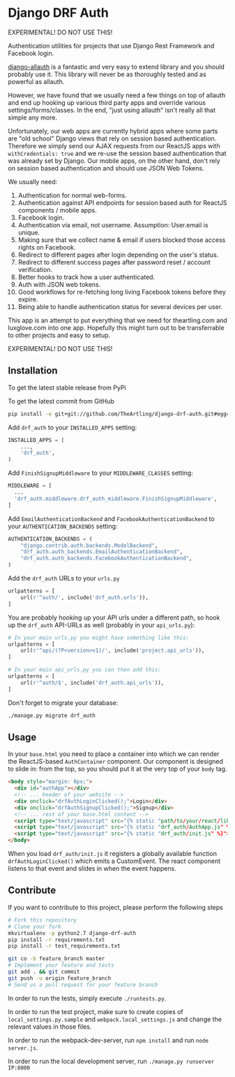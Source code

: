 # Django DRF Auth

EXPERIMENTAL! DO NOT USE THIS!

Authentication utilities for projects that use Django Rest Framework and
Facebook login.

[django-allauth](https://github.com/pennersr/django-allauth) is a fantastic
and very easy to extend library and you should probably use it. This library
will never be as thoroughly tested and as powerful as allauth.

However, we have found that we usually need a few things on top of allauth and
end up hooking up various third party apps and override various
settings/forms/classes. In the end, "just using allauth" isn't really all that simple any more.

Unfortunately, our web apps are currently hybrid apps where some parts are
"old school" Django views that rely on session based authentication. Therefore
we simply send our AJAX requests from our ReactJS apps with
`withCredentials: true` and we re-use the session based authentication that was
already set by Django. Our mobile apps, on the other hand, don't rely on
session based authentication and should use JSON Web Tokens.

We usually need:

1. Authentication for normal web-forms.
1. Authentication against API endpoints for session based auth for ReactJS
   components / mobile apps.
1. Facebook login.
1. Authentication via email, not username. Assumption: User.email is unique.
1. Making sure that we collect name & email if users blocked those access
   rights on Facebook.
1. Redirect to different pages after login depending on the user's status.
1. Redirect to different success pages after password reset / account
   verification.
1. Better hooks to track how a user authenticated.
1. Auth with JSON web tokens.
1. Good workflows for re-fetching long living Facebook tokens before they
   expire.
1. Being able to handle authentication status for several devices per user.

This app is an attempt to put everything that we need for theartling.com and
luxglove.com into one app. Hopefully this might turn out to be transferrable
to other projects and easy to setup.

EXPERIMENTAL! DO NOT USE THIS!


## Installation

To get the latest stable release from PyPi

To get the latest commit from GitHub

```bash
pip install -e git+git://github.com/TheArtling/django-drf-auth.git#egg=drf_auth
```

Add `drf_auth` to your `INSTALLED_APPS` setting:

```python
INSTALLED_APPS = (
    ...,
    'drf_auth',
)
```

Add `FinishSignupMiddleware` to your `MIDDLEWARE_CLASSES` setting:

```python
MIDDLEWARE = [
  ...
  'drf_auth.middleware.drf_auth_middleware.FinishSignupMiddleware',
]
```

Add `EmailAuthenticationBackend` and `FacebookAuthenticationBackend` to your
`AUTHENTICATION_BACKENDS` setting:

```python
AUTHENTICATION_BACKENDS = (
    "django.contrib.auth.backends.ModelBackend",
    "drf_auth.auth_backends.EmailAuthenticationBackend",
    "drf_auth.auth_backends.FacebookAuthenticationBackend",
)
```

Add the `drf_auth` URLs to your `urls.py`

```python
urlpatterns = [
    url(r'^auth/', include('drf_auth.urls')),
]
```

You are probably hooking up your API urls under a different path, so hook
up the `drf_auth` API-URLs as well (probably in your `api_urls.py`):

```python
# In your main urls.py you might have something like this:
urlpatterns = [
    url(r'^api/(?P<version>v1)/', include('project.api_urls')),
]

# In your main api_urls.py you can then add this:
urlpatterns = [
    url(r'^auth/$', include('drf_auth.api_urls')),
]
```

Don't forget to migrate your database:

```bash
./manage.py migrate drf_auth
```


## Usage

In your `base.html` you need to place a container into which we can render the
ReactJS-based `AuthContainer` component. Our component is designed to slide in:
from the top, so you should put it at the very top of your `body` tag.

```html
<body style="margin: 0px;">
  <div id="authApp"></div>
  <!-- ... header of your website -->
  <div onclick="drfAuthLoginClicked();">Login</div>
  <div onclick="drfAuthSignupClicked();">Signup</div>
  <!-- ... rest of your base.html content -->
  <script type="text/javascript" src="{% static "path/to/your/react/lib/"%}"></script>
  <script type="text/javascript" src="{% static "drf_auth/AuthApp.js" %}"></script>
  <script type="text/javascript" src="{% static "drf_auth/init.js" %}"></script>
</body>
```

When you load `drf_auth/init.js` it registers a globally available function
`drfAuthLoginClicked()` which emits a CustomEvent. The react component listens
to that event and slides in when the event happens.


## Contribute

If you want to contribute to this project, please perform the following steps

```bash
# Fork this repository
# Clone your fork
mkvirtualenv -p python2.7 django-drf-auth
pip install -r requirements.txt
pip install -r test_requirements.txt

git co -b feature_branch master
# Implement your feature and tests
git add . && git commit
git push -u origin feature_branch
# Send us a pull request for your feature branch
```

In order to run the tests, simply execute `./runtests.py`.

In order to run the test project, make sure to create copies of
`local_settings.py.sample` and `webpack.local_settings.js` and change the
relevant values in those files.

In order to run the webpack-dev-server, run `npm install` and run
`node server.js`.

In order to run the local development server, run
`./manage.py runserver IP:8000`
